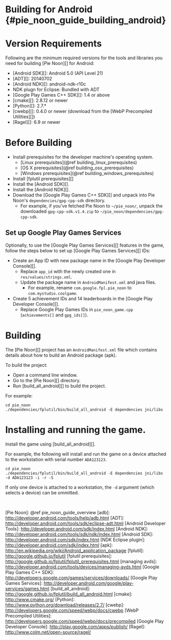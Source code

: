 Building for Android    {#pie_noon_guide_building_android}
====================


# Version Requirements

Following are the minimum required versions for the tools and libraries you
need for building [Pie Noon][] for Android:

-   [Android SDK][]:  Android 5.0 (API Level 21)
-   [ADT][]: 20140702
-   [Android NDK][]: android-ndk-r10c
-   NDK plugn for Eclipse: Bundled with ADT
-   [Google Play Games C++ SDK][]: 1.4 or above
-   [cmake][]: 2.8.12 or newer
-   [Python][]: 2.7.*
-   [cwebp][]: 0.4.0 or newer (download from the
    [WebP Precompiled Utilities][])
-   [Ragel][]: 6.9 or newer

# Before Building

-   Install prerequisites for the developer machine's operating system.
    -   [Linux prerequisites](@ref building_linux_prerequisites)
    -   [OS X prerequisites](@ref building_osx_prerequisites)
    -   [Windows prerequisites](@ref building_windows_prerequisites)
-   Install [fplutil prerequisites][]
-   Install the [Android SDK][].
-   Install the [Android NDK][].
-   Download the [Google Play Games C++ SDK][] and unpack into Pie Noon's
    `dependencies/gpg-cpp-sdk` directory.
    -   For example, if you've fetched Pie Noon to `~/pie_noon/`, unpack
        the downloaded `gpg-cpp-sdk.v1.4.zip` to
        `~/pie_noon/dependencies/gpg-cpp-sdk`.

## Set up Google Play Games Services

Optionally, to use the [Google Play Games Services][] features in the game,
follow the steps below to set up [Google Play Games Services][] IDs:

-   Create an App ID with new package name in the
    [Google Play Developer Console][].
    -   Replace `app_id` with the newly created one in
        `res/values/strings.xml`.
    -   Update the package name in `AndroidManifest.xml` and java files.
        - For example, rename `com.google.fpl.pie_noon` to
          `com.mystudio.coolgame`.
-   Create 5 achievement IDs and 14 leaderboards in the
    [Google Play Developer Console][].
    -   Replace Google Play Games IDs in `pie_noon_game.cpp`
        (`achievements[]` and `gpg_ids[]`).

# Building

The [Pie Noon][] project has an `AndroidManifest.xml` file which contains
details about how to build an Android package (apk).

To build the project:

-   Open a command line window.
-   Go to the [Pie Noon][] directory.
-   Run [build_all_android][] to build the project.

For example:

    cd pie_noon
    ./dependencies/fplutil/bin/build_all_android -E dependencies jni/libs

# Installing and running the game.

Install the game using [build_all_android][].

For example, the following will install and run the game on a device attached
to the workstation with serial number `ADA123123`.

    cd pie_noon
    ./dependencies/fplutil/bin/build_all_android -E dependencies jni/libs -d ADA123123 -i -r -S

If only one device is attached to a workstation, the `-d` argument
(which selects a device) can be ommitted.

<br>

  [Pie Noon]: @ref pie_noon_guide_overview
  [adb]: http://developer.android.com/tools/help/adb.html
  [ADT]: http://developer.android.com/tools/sdk/eclipse-adt.html
  [Android Developer Tools]: http://developer.android.com/sdk/index.html
  [Android NDK]: http://developer.android.com/tools/sdk/ndk/index.html
  [Android SDK]: http://developer.android.com/sdk/index.html
  [NDK Eclipse plugin]: http://developer.android.com/sdk/index.html
  [apk]: http://en.wikipedia.org/wiki/Android_application_package
  [fplutil]: http://google.github.io/fplutil
  [fplutil prerequisites]: http://google.github.io/fplutil/fplutil_prerequisites.html
  [managing avds]: http://developer.android.com/tools/devices/managing-avds.html
  [Google Play Games C++ SDK]: http://developers.google.com/games/services/downloads/
  [Google Play Games Services]: http://developer.android.com/google/play-services/games.html
  [build_all_android]: http://google.github.io/fplutil/build_all_android.html
  [cmake]: http://www.cmake.org/
  [Python]: http://www.python.org/download/releases/2.7/
  [cwebp]: http://developers.google.com/speed/webp/docs/cwebp
  [WebP Precompiled Utilities]: http://developers.google.com/speed/webp/docs/precompiled
  [Google Play Developer Console]: http://play.google.com/apps/publish/
  [Ragel]: http://www.colm.net/open-source/ragel/
